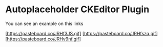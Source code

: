 # Autoplaceholder CKEditor Plugin
 
You can see an example on this links

[https://pasteboard.co/JRHf3JS.gif]
[https://pasteboard.co/JRHfszq.gif]
[https://pasteboard.co/JRHv9nf.gif]
